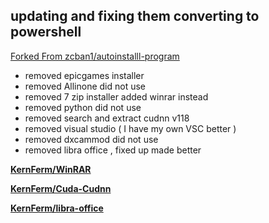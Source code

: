 ## **updating and fixing them converting to powershell**
[Forked From zcban1/autoinstalll-program](https://github.com/zcban1/autoinstalll-program)
- removed epicgames installer
- removed Allinone did not use
- removed 7 zip installer added winrar instead
- removed python did not use
- removed search and extract cudnn v118
- removed visual studio  ( I have my own VSC better )  
- removed dxcammod did not use
- removed libra office , fixed up made better


**[KernFerm/WinRAR](https://github.com/KernFerm/WinRAR)**

**[KernFerm/Cuda-Cudnn](https://github.com/KernFerm/Cuda-Cudnn)**

**[KernFerm/libra-office](https://github.com/KernFerm/libra-office)**

